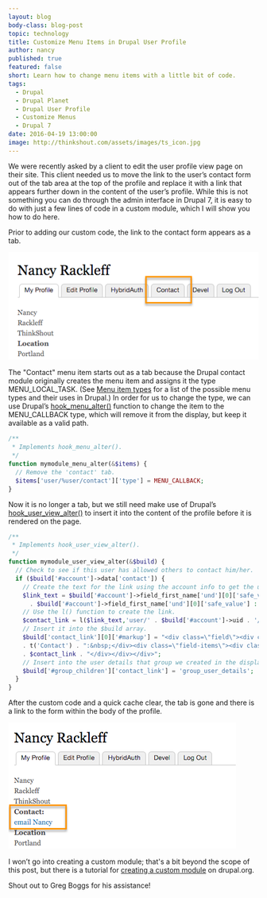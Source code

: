 ```yaml
---
layout: blog
body-class: blog-post
topic: technology
title: Customize Menu Items in Drupal User Profile
author: nancy
published: true
featured: false
short: Learn how to change menu items with a little bit of code.
tags:
  - Drupal
  - Drupal Planet
  - Drupal User Profile
  - Customize Menus
  - Drupal 7
date: 2016-04-19 13:00:00
image: http://thinkshout.com/assets/images/ts_icon.jpg
---
```


We were recently asked by a client to edit the user profile view page on their site. This client needed us to move the link to the user’s contact form out of the tab area at the top of the profile and replace it with a link that appears further down in the content of the user’s profile. While this is not something you can do through the admin interface in Drupal 7, it is easy to do with just a few lines of code in a custom module, which I will show you how to do here.

Prior to adding our custom code, the link to the contact form appears as a tab. 

![Customize Menu 1](/assets/images/blog/custom-menu-1.png)

The "Contact" menu item starts out as a tab because the Drupal contact module originally creates the menu item and assigns it the type MENU_LOCAL_TASK. (See [Menu item types](https://api.drupal.org/api/drupal/includes!menu.inc/group/menu_item_types/7) for a list of the possible menu types and their uses in Drupal.) In order for us to change the type, we can use Drupal’s [hook_menu_alter()](https://api.drupal.org/api/drupal/modules%21system%21system.api.php/function/hook_menu_alter/7) function to change the item to the MENU_CALLBACK type, which will remove it from the display, but keep it available as a valid path. 

~~~php
/**
 * Implements hook_menu_alter().
 */
function mymodule_menu_alter(&$items) {
  // Remove the 'contact' tab.
  $items['user/%user/contact']['type'] = MENU_CALLBACK;
}
~~~

Now it is no longer a tab, but we still need make use of Drupal’s [hook_user_view_alter()](https://api.drupal.org/api/drupal/modules%21user%21user.api.php/function/hook_user_view_alter/7) to insert it into the content of the profile before it is rendered on the page.  

~~~php
/**
 * Implements hook_user_view_alter().
 */
function mymodule_user_view_alter(&$build) {
  // Check to see if this user has allowed others to contact him/her.
  if ($build['#account']->data['contact']) {
    // Create the text for the link using the account info to get the user’s first name.
    $link_text = $build['#account']->field_first_name['und'][0]['safe_value'] ? "email "
      . $build['#account']->field_first_name['und'][0]['safe_value'] : "email";
    // Use the l() function to create the link.
    $contact_link = l($link_text,'user/' . $build['#account']->uid . '/contact');
    // Insert it into the $build array.
    $build['contact_link'][0]['#markup'] = "<div class=\"field\"><div class=\"field-label\">" 
    . t('Contact') . ":&nbsp;</div><div class=\"field-items\"><div class=\"field-item even\">"
    . $contact_link . "</div></div></div>";
    // Insert into the user details that group we created in the display mode in admin interface.
    $build['#group_children']['contact_link'] = 'group_user_details';
  }
}
~~~

After the custom code and a quick cache clear, the tab is gone and there is a link to the form within the body of the profile.

![Customize Menu 2](/assets/images/blog/custom-menu-2.png)

I won’t go into creating a custom module; that's a bit beyond the scope of this post, but there is a tutorial for [creating a custom module](https://www.drupal.org/node/1074360) on drupal.org.

Shout out to Greg Boggs for his assistance!

